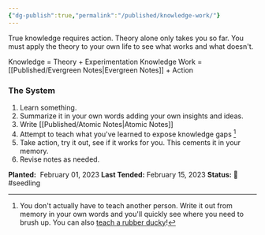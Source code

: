 ```yaml
---
{"dg-publish":true,"permalink":"/published/knowledge-work/"}
---
```



True knowledge requires action. Theory alone only takes you so far. You must apply the theory to your own life to see what works and what doesn't.

Knowledge = Theory + Experimentation
Knowledge Work = [[Published/Evergreen Notes\|Evergreen Notes]] + Action

### The System

1. Learn something.
2. Summarize it in your own words adding your own insights and ideas.
3. Write [[Published/Atomic Notes\|Atomic Notes]]
4. Attempt to teach what you've learned to expose knowledge gaps [^1]
5. Take action, try it out, see if it works for you. This cements it in your memory.
6. Revise notes as needed.

**Planted:**  February 01, 2023
**Last Tended:** February 15, 2023
**Status:** 🌱 #seedling 

[^1]: You don't actually have to teach another person. Write it out from memory in your own words and you'll quickly see where you need to brush up. You can also [teach a rubber ducky](https://rubberduckdebugging.com/)!